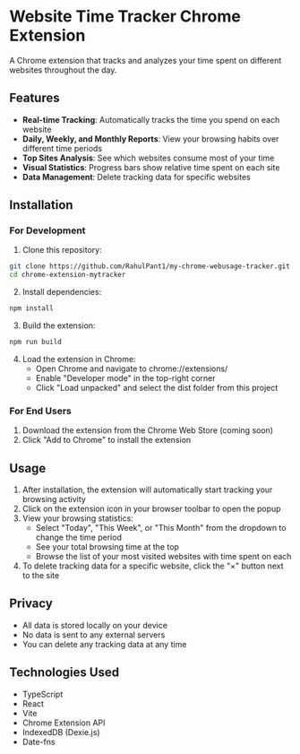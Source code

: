 # Website Time Tracker Chrome Extension

A Chrome extension that tracks and analyzes your time spent on different websites throughout the day.

## Features

- **Real-time Tracking**: Automatically tracks the time you spend on each website
- **Daily, Weekly, and Monthly Reports**: View your browsing habits over different time periods
- **Top Sites Analysis**: See which websites consume most of your time
- **Visual Statistics**: Progress bars show relative time spent on each site
- **Data Management**: Delete tracking data for specific websites

## Installation

### For Development

1. Clone this repository:
```bash
git clone https://github.com/RahulPant1/my-chrome-webusage-tracker.git
cd chrome-extension-mytracker
```
2. Install dependencies:
```bash
npm install
 ```

3. Build the extension:
```bash
npm run build
 ```

4. Load the extension in Chrome:
   - Open Chrome and navigate to chrome://extensions/
   - Enable "Developer mode" in the top-right corner
   - Click "Load unpacked" and select the dist folder from this project

### For End Users
1. Download the extension from the Chrome Web Store (coming soon)
2. Click "Add to Chrome" to install the extension
## Usage
1. After installation, the extension will automatically start tracking your browsing activity
2. Click on the extension icon in your browser toolbar to open the popup
3. View your browsing statistics:
   - Select "Today", "This Week", or "This Month" from the dropdown to change the time period
   - See your total browsing time at the top
   - Browse the list of your most visited websites with time spent on each
4. To delete tracking data for a specific website, click the "×" button next to the site

## Privacy
- All data is stored locally on your device
- No data is sent to any external servers
- You can delete any tracking data at any time
## Technologies Used
- TypeScript
- React
- Vite
- Chrome Extension API
- IndexedDB (Dexie.js)
- Date-fns